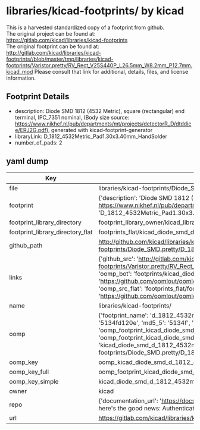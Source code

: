 # libraries/kicad-footprints/ by kicad  
This is a harvested standardized copy of a footprint from github.  
The original project can be found at:  
https://gitlab.com/kicad/libraries/kicad-footprints  
The original footprint can be found at:
http://gitlab.com/kicad/libraries/kicad-footprints//blob/master/tmp/libraries/kicad-footprints/Varistor.pretty/RV_Rect_V25S440P_L26.5mm_W8.2mm_P12.7mm.kicad_mod
Please consult that link for additional, details, files, and license information.  
## Footprint Details
* description: Diode SMD 1812 (4532 Metric), square (rectangular) end terminal, IPC_7351 nominal, (Body size source: https://www.nikhef.nl/pub/departments/mt/projects/detectorR_D/dtddice/ERJ2G.pdf), generated with kicad-footprint-generator  
* libraryLink: D_1812_4532Metric_Pad1.30x3.40mm_HandSolder  
* number_of_pads: 2  
## yaml dump  
| Key | Value |  
| --- | --- |  
| file | libraries/kicad-footprints/Diode_SMD.pretty/D_1812_4532Metric_Pad1.30x3.40mm_HandSolder.kicad_mod |  
| footprint | {'description': 'Diode SMD 1812 (4532 Metric), square (rectangular) end terminal, IPC_7351 nominal, (Body size source: https://www.nikhef.nl/pub/departments/mt/projects/detectorR_D/dtddice/ERJ2G.pdf), generated with kicad-footprint-generator', 'libraryLink': 'D_1812_4532Metric_Pad1.30x3.40mm_HandSolder', 'number_of_pads': 2} |  
| footprint_library_directory | footprint_library_owner/kicad_libraries/kicad-footprints/ |  
| footprint_library_directory_flat | footprints_flat/kicad_diode_smd_d_1812_4532metric_pad1_30x3_40mm_handsolder/working |  
| github_path | http://github.com/kicad/libraries/kicad-footprints//blob/master/tmp/libraries/kicad-footprints/Diode_SMD.pretty/D_1812_4532Metric_Pad1.30x3.40mm_HandSolder.kicad_mod |  
| links | {'github_src': 'http://gitlab.com/kicad/libraries/kicad-footprints//blob/master/tmp/libraries/kicad-footprints/Varistor.pretty/RV_Rect_V25S440P_L26.5mm_W8.2mm_P12.7mm.kicad_mod', 'github_src_repo': 'https://gitlab.com/kicad/libraries/kicad-footprints', 'oomp_bot': 'footprints/kicad_diode_smd_d_1812_4532metric_pad1_30x3_40mm_handsolder/working', 'oomp_bot_github': 'https://github.com/oomlout/oomlout_oomp_footprint_bot/tree/main/footprints/kicad_diode_smd_d_1812_4532metric_pad1_30x3_40mm_handsolder/working', 'oomp_src_flat': 'footprints_flat/footprints_flat/kicad_diode_smd_d_1812_4532metric_pad1_30x3_40mm_handsolder/working', 'oomp_src_flat_github': 'https://github.com/oomlout/oomlout_oomp_footprint_src/tree/main/footprints_flat/kicad_diode_smd_d_1812_4532metric_pad1_30x3_40mm_handsolder/working'} |  
| name | libraries/kicad-footprints/ |  
| oomp | {'footprint_name': 'd_1812_4532metric_pad1_30x3_40mm_handsolder', 'library_name': 'diode_smd', 'md5': '5134fd120ed8f761a9d148033251b21f', 'md5_10': '5134fd120e', 'md5_5': '5134f', 'md5_6': '5134fd', 'oomp_key': 'oomp_kicad_diode_smd_d_1812_4532metric_pad1_30x3_40mm_handsolder', 'oomp_key_extra': 'oomp_footprint_kicad_diode_smd_d_1812_4532metric_pad1_30x3_40mm_handsolder', 'oomp_key_full': 'oomp_footprint_kicad_diode_smd_d_1812_4532metric_pad1_30x3_40mm_handsolder_5134fd', 'oomp_key_simple': 'kicad_diode_smd_d_1812_4532metric_pad1_30x3_40mm_handsolder', 'original_filename': 'libraries/kicad-footprints/Diode_SMD.pretty/D_1812_4532Metric_Pad1.30x3.40mm_HandSolder.kicad_mod', 'owner_name': 'kicad'} |  
| oomp_key | oomp_kicad_diode_smd_d_1812_4532metric_pad1_30x3_40mm_handsolder |  
| oomp_key_full | oomp_footprint_kicad_diode_smd_d_1812_4532metric_pad1_30x3_40mm_handsolder |  
| oomp_key_simple | kicad_diode_smd_d_1812_4532metric_pad1_30x3_40mm_handsolder |  
| owner | kicad |  
| repo | {'documentation_url': 'https://docs.github.com/rest/overview/resources-in-the-rest-api#rate-limiting', 'message': "API rate limit exceeded for 84.66.173.59. (But here's the good news: Authenticated requests get a higher rate limit. Check out the documentation for more details.)"} |  
| url | https://gitlab.com/kicad/libraries/kicad-footprints |  

